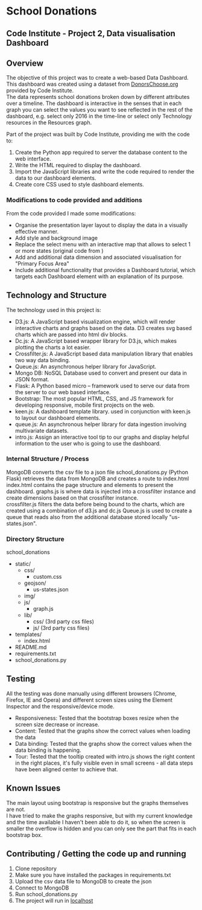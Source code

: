 # School Donations
## Code Institute - Project 2, Data visualisation Dashboard
 
## Overview

The objective of this project was to create a web-based Data Dashboard.  
This dashboard was created using a dataset from [DonorsChoose.org](http://www.donorschoose.org) provided by Code Institute.   
The data represents school donations broken down by different attributes over a timeline. 
The dashboard is interactive in the senses that in each graph you can select the values you want to see reflected in 
the rest of the dashboard, e.g. select only 2016 in the time-line or select only Technology resources in the Resources graph. 

Part of the project was built by Code Institute, providing me with the code to:
1.	Create the Python app required to server the database content to the web interface.
2.	Write the HTML required to display the dashboard.
3.	Import the JavaScript libraries and write the code required to render the data to our dashboard elements.
4.	Create core CSS used to style dashboard elements.

### Modifications to code provided and additions 
From the code provided I made some modifications:
- Organise the presentation layer layout to display the data in a visually effective manner.
- Add style and background image
- Replace the select menu with an interactive map that allows to select 1 or more states (original code from )
- Add and additional data dimension and associated visualisation for "Primary Focus Area"  
- Include additional functionality that provides a Dashboard tutorial, which targets each Dashboard element with an 
    explanation of its purpose.


## Technology and Structure

The technology used in this project is:
- D3.js: A JavaScript based visualization engine, which will render interactive charts and graphs based on the data.
    D3 creates svg based charts which are passed into html div blocks.
- Dc.js: A JavaScript based wrapper library for D3.js, which makes plotting the charts a lot easier.
- Crossfilter.js: A JavaScript based data manipulation library that enables two way data binding.
- Queue.js: An asynchronous helper library for JavaScript.
- Mongo DB: NoSQL Database used to convert and present our data in JSON format.
- Flask: A Python based  micro – framework  used to serve our data from the server to our web based interface.
- Bootstrap: The most popular HTML, CSS, and JS framework for developing responsive, mobile first projects on the web.
- keen.js: A dashboard template library. used in conjunction with keen.js to layout our dashboard elements.
- queue.js: An asynchronous helper library for data ingestion involving multivariate datasets.
- intro.js: Assign an interactive tool tip to our graphs and display helpful information to the user who is going to use the dashboard.

### Internal Structure / Process

MongoDB converts the csv file to a json file
school_donations.py (Python Flask) retrieves the data from MongoDB and creates a route to index.html
index.html contains the page structure and elements to present the dashboard.
graphs.js is where data is injected into a crossfilter instance and create dimensions based on that crossfilter instance.  
crossfilter.js filters the data before being bound to the charts, which are created using
a combination of d3.js and dc.js
Queue.js is used to create a queue that reads also from the additional database stored locally "us-states.json".




### Directory Structure

school_donations
- static/
  - css/
    - custom.css
  - geojson/
    - us-states.json
  - img/
  - js/
    - graph.js
  - lib/
    - css/ (3rd party css files)
    - js/ (3rd party css files)
- templates/
  - index.html
- README.md
- requirements.txt
- school_donations.py

## Testing

All the testing was done manually using different browsers (Chrome, Firefox, IE and Opera) 
and different screen sizes using the Element Inspector and the responsive/device mode.

- Responsiveness: Tested that the bootstrap boxes resize when the screen size decrease or increase. 
- Content: Tested that the graphs show the correct values when loading the data
- Data binding: Tested that the graphs show the correct values when the data binding is happening.
- Tour: Tested that the tooltip created with intro.js shows the right content in the right places, it's fully
    visible even in small screens - all data steps have been aligned center to achieve that.
    

## Known Issues
The main layout using bootstrap is responsive but the graphs themselves are not.   
I have tried to make the graphs responsive, but with my current knowledge and the time available I haven't been able to
do it, so when the screen is smaller the overflow is hidden and you can only see the part that fits in each bootstrap box. 


## Contributing / Getting the code up and running

1. Clone repository
2. Make sure you have installed the packages in requirements.txt
3. Upload the csv data file to MongoDB to create the json
4. Connect to MongoDB
5. Run school_donations.py
6. The project will run in [localhost](http://localhost:5000/)

